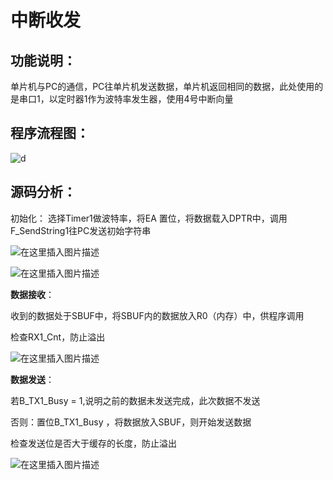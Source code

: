 # 中断收发

## 功能说明：

单片机与PC的通信，PC往单片机发送数据，单片机返回相同的数据，此处使用的是串口1，以定时器1作为波特率发生器，使用4号中断向量

## 程序流程图：

![d](C:\Users\林俊浩\Desktop\嵌软.png)

## 源码分析：

初始化： 选择Timer1做波特率，将EA 置位，将数据载入DPTR中，调用F_SendString1往PC发送初始字符串

![在这里插入图片描述](https://img-blog.csdnimg.cn/20181116175647241.png)

![在这里插入图片描述](https://img-blog.csdnimg.cn/20181116175836235.png)



**数据接收**：

收到的数据处于SBUF中，将SBUF内的数据放入R0（内存）中，供程序调用

检查RX1_Cnt，防止溢出

![在这里插入图片描述](https://img-blog.csdnimg.cn/20181117104152717.png?x-oss-process=image/watermark,type_ZmFuZ3poZW5naGVpdGk,shadow_10,text_aHR0cHM6Ly9ibG9nLmNzZG4ubmV0L3FxXzM2MzAzODYy,size_16,color_FFFFFF,t_70)

**数据发送**：

若B_TX1_Busy = 1,说明之前的数据未发送完成，此次数据不发送

否则：置位B_TX1_Busy ，将数据放入SBUF，则开始发送数据

检查发送位是否大于缓存的长度，防止溢出

![在这里插入图片描述](https://img-blog.csdnimg.cn/20181117102904546.png?x-oss-process=image/watermark,type_ZmFuZ3poZW5naGVpdGk,shadow_10,text_aHR0cHM6Ly9ibG9nLmNzZG4ubmV0L3FxXzM2MzAzODYy,size_16,color_FFFFFF,t_70)





